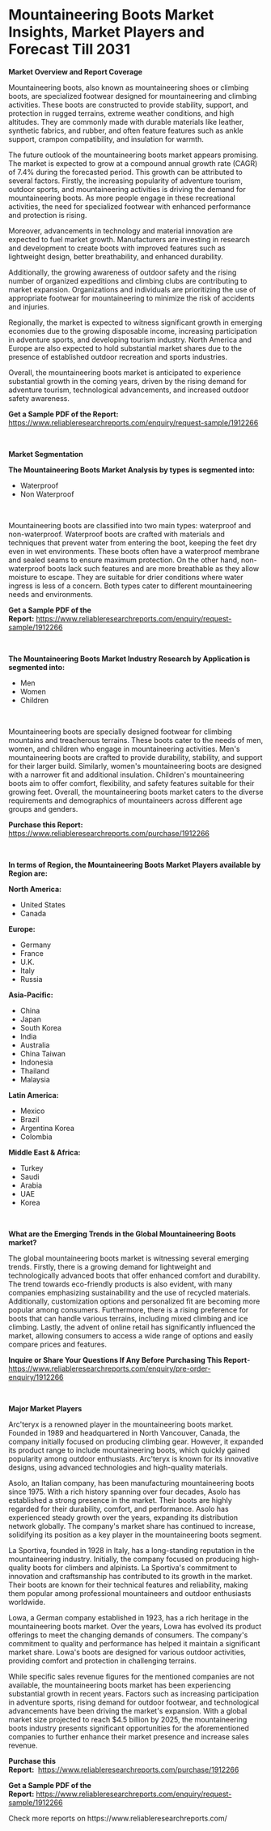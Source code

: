<p><h1>Mountaineering Boots Market Insights, Market Players and Forecast Till 2031</h1></p><p><strong>Market Overview and Report Coverage</strong></p>
<p><p>Mountaineering boots, also known as mountaineering shoes or climbing boots, are specialized footwear designed for mountaineering and climbing activities. These boots are constructed to provide stability, support, and protection in rugged terrains, extreme weather conditions, and high altitudes. They are commonly made with durable materials like leather, synthetic fabrics, and rubber, and often feature features such as ankle support, crampon compatibility, and insulation for warmth.</p><p>The future outlook of the mountaineering boots market appears promising. The market is expected to grow at a compound annual growth rate (CAGR) of 7.4% during the forecasted period. This growth can be attributed to several factors. Firstly, the increasing popularity of adventure tourism, outdoor sports, and mountaineering activities is driving the demand for mountaineering boots. As more people engage in these recreational activities, the need for specialized footwear with enhanced performance and protection is rising.</p><p>Moreover, advancements in technology and material innovation are expected to fuel market growth. Manufacturers are investing in research and development to create boots with improved features such as lightweight design, better breathability, and enhanced durability.</p><p>Additionally, the growing awareness of outdoor safety and the rising number of organized expeditions and climbing clubs are contributing to market expansion. Organizations and individuals are prioritizing the use of appropriate footwear for mountaineering to minimize the risk of accidents and injuries.</p><p>Regionally, the market is expected to witness significant growth in emerging economies due to the growing disposable income, increasing participation in adventure sports, and developing tourism industry. North America and Europe are also expected to hold substantial market shares due to the presence of established outdoor recreation and sports industries.</p><p>Overall, the mountaineering boots market is anticipated to experience substantial growth in the coming years, driven by the rising demand for adventure tourism, technological advancements, and increased outdoor safety awareness.</p></p>
<p><strong>Get a Sample PDF of the Report:</strong> <a href="https://www.reliableresearchreports.com/enquiry/request-sample/1912266">https://www.reliableresearchreports.com/enquiry/request-sample/1912266</a></p>
<p>&nbsp;</p>
<p><strong>Market Segmentation</strong></p>
<p><strong>The Mountaineering Boots Market Analysis by types is segmented into:</strong></p>
<p><ul><li>Waterproof</li><li>Non Waterproof</li></ul></p>
<p>&nbsp;</p>
<p><p>Mountaineering boots are classified into two main types: waterproof and non-waterproof. Waterproof boots are crafted with materials and techniques that prevent water from entering the boot, keeping the feet dry even in wet environments. These boots often have a waterproof membrane and sealed seams to ensure maximum protection. On the other hand, non-waterproof boots lack such features and are more breathable as they allow moisture to escape. They are suitable for drier conditions where water ingress is less of a concern. Both types cater to different mountaineering needs and environments.</p></p>
<p><strong>Get a Sample PDF of the Report:</strong>&nbsp;<a href="https://www.reliableresearchreports.com/enquiry/request-sample/1912266">https://www.reliableresearchreports.com/enquiry/request-sample/1912266</a></p>
<p>&nbsp;</p>
<p><strong>The Mountaineering Boots Market Industry Research by Application is segmented into:</strong></p>
<p><ul><li>Men</li><li>Women</li><li>Children</li></ul></p>
<p>&nbsp;</p>
<p><p>Mountaineering boots are specially designed footwear for climbing mountains and treacherous terrains. These boots cater to the needs of men, women, and children who engage in mountaineering activities. Men's mountaineering boots are crafted to provide durability, stability, and support for their larger build. Similarly, women's mountaineering boots are designed with a narrower fit and additional insulation. Children's mountaineering boots aim to offer comfort, flexibility, and safety features suitable for their growing feet. Overall, the mountaineering boots market caters to the diverse requirements and demographics of mountaineers across different age groups and genders.</p></p>
<p><strong>Purchase this Report:</strong>&nbsp; <a href="https://www.reliableresearchreports.com/purchase/1912266">https://www.reliableresearchreports.com/purchase/1912266</a></p>
<p>&nbsp;</p>
<p><strong>In terms of Region, the Mountaineering Boots Market Players available by Region are:</strong></p>
<p>
    <p> <strong> North America: </strong>
        <ul>
            <li>United States</li>
            <li>Canada</li>
        </ul>
        </p> 
    <p> <strong> Europe: </strong>
        <ul>
            <li>Germany</li>
            <li>France</li>
            <li>U.K.</li>
            <li>Italy</li>
            <li>Russia</li>
        </ul>
        </p> 
    <p> <strong> Asia-Pacific: </strong>
        <ul>
            <li>China</li>
            <li>Japan</li>
            <li>South Korea</li>
            <li>India</li>
            <li>Australia</li>
            <li>China Taiwan</li>
            <li>Indonesia</li>
            <li>Thailand</li>
            <li>Malaysia</li>
        </ul>
        </p> 
    <p> <strong> Latin America: </strong>
        <ul>
            <li>Mexico</li>
            <li>Brazil</li>
            <li>Argentina Korea</li>
            <li>Colombia</li>
        </ul>
        </p> 
    <p> <strong> Middle East & Africa: </strong>
        <ul>
            <li>Turkey</li>
            <li>Saudi</li>
            <li>Arabia</li>
            <li>UAE</li>
            <li>Korea</li>
        </ul>
    </p>
    </p>
<p>&nbsp;</p>
<p><strong>What are the Emerging Trends in the Global Mountaineering Boots market?</strong></p>
<p><p>The global mountaineering boots market is witnessing several emerging trends. Firstly, there is a growing demand for lightweight and technologically advanced boots that offer enhanced comfort and durability. The trend towards eco-friendly products is also evident, with many companies emphasizing sustainability and the use of recycled materials. Additionally, customization options and personalized fit are becoming more popular among consumers. Furthermore, there is a rising preference for boots that can handle various terrains, including mixed climbing and ice climbing. Lastly, the advent of online retail has significantly influenced the market, allowing consumers to access a wide range of options and easily compare prices and features.</p></p>
<p><strong>Inquire or Share Your Questions If Any Before Purchasing This Report</strong>- <a href="https://www.reliableresearchreports.com/enquiry/pre-order-enquiry/1912266">https://www.reliableresearchreports.com/enquiry/pre-order-enquiry/1912266</a></p>
<p>&nbsp;</p>
<p><strong>Major Market Players</strong></p>
<p><p>Arc'teryx is a renowned player in the mountaineering boots market. Founded in 1989 and headquartered in North Vancouver, Canada, the company initially focused on producing climbing gear. However, it expanded its product range to include mountaineering boots, which quickly gained popularity among outdoor enthusiasts. Arc'teryx is known for its innovative designs, using advanced technologies and high-quality materials.</p><p>Asolo, an Italian company, has been manufacturing mountaineering boots since 1975. With a rich history spanning over four decades, Asolo has established a strong presence in the market. Their boots are highly regarded for their durability, comfort, and performance. Asolo has experienced steady growth over the years, expanding its distribution network globally. The company's market share has continued to increase, solidifying its position as a key player in the mountaineering boots segment.</p><p>La Sportiva, founded in 1928 in Italy, has a long-standing reputation in the mountaineering industry. Initially, the company focused on producing high-quality boots for climbers and alpinists. La Sportiva's commitment to innovation and craftsmanship has contributed to its growth in the market. Their boots are known for their technical features and reliability, making them popular among professional mountaineers and outdoor enthusiasts worldwide.</p><p>Lowa, a German company established in 1923, has a rich heritage in the mountaineering boots market. Over the years, Lowa has evolved its product offerings to meet the changing demands of consumers. The company's commitment to quality and performance has helped it maintain a significant market share. Lowa's boots are designed for various outdoor activities, providing comfort and protection in challenging terrains.</p><p>While specific sales revenue figures for the mentioned companies are not available, the mountaineering boots market has been experiencing substantial growth in recent years. Factors such as increasing participation in adventure sports, rising demand for outdoor footwear, and technological advancements have been driving the market's expansion. With a global market size projected to reach $4.5 billion by 2025, the mountaineering boots industry presents significant opportunities for the aforementioned companies to further enhance their market presence and increase sales revenue.</p></p>
<p><strong>Purchase this Report:</strong>&nbsp;&nbsp;<a href="https://www.reliableresearchreports.com/purchase/1912266">https://www.reliableresearchreports.com/purchase/1912266</a></p>
<p></p>
<p><strong>Get a Sample PDF of the Report:</strong>&nbsp;<a href="https://www.reliableresearchreports.com/enquiry/request-sample/1912266">https://www.reliableresearchreports.com/enquiry/request-sample/1912266</a></p>
<p>Check more reports on https://www.reliableresearchreports.com/</p>